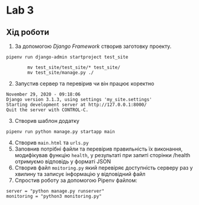 # Lab 3
## Хід роботи

1. За допомогою *Django Framework* створив заготовку проекту.
```
pipenv run django-admin startproject test_site
    
        mv test_site/test_site/* test_site/
        mv test_site/manage.py ./

```

2. Запустив сервер та перевірив чи він працює коректно

```
November 29, 2020 - 09:18:06
Django version 3.1.3, using settings 'my_site.settings'
Starting development server at http://127.0.0.1:8000/
Quit the server with CONTROL-C.

```
3. Створив шаблон додатку

```
pipenv run python manage.py startapp main
```

4. Створив `main.html` та `urls.py`
5. Заповнив потрібні файли та перевірив правильність їх виконання, модифікував функцію `health`, у результаті при запиті сторінки /health отримуємо відповідь у форматі JSON
6. Створив файл `moitoring.py` який перевіряє доступність серверу раз у хвилину та записує інформацію у відповідний файл
7. Спростив роботу за допомогою Pipenv файлом:
```
server = "python manage.py runserver"
monitoring = "python3 monitoring.py"
```